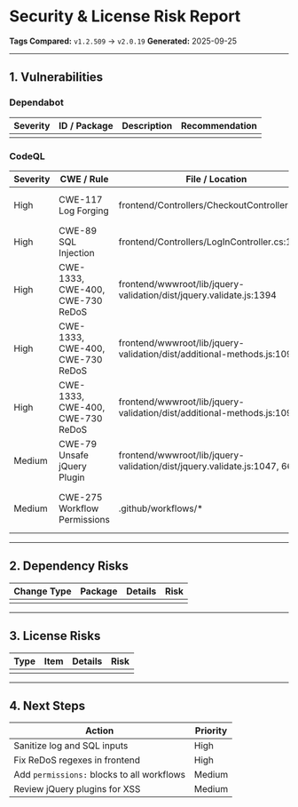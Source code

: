 # Security & License Risk Report

**Tags Compared:** `v1.2.509` → `v2.0.19`
**Generated:** 2025-09-25

---
## 1. Vulnerabilities
### Dependabot
| Severity | ID / Package | Description | Recommendation |
|----------|--------------|-------------|----------------|
|          |              |             |                |

### CodeQL
| Severity | CWE / Rule | File / Location | Description | Recommendation |
|----------|------------|-----------------|-------------|----------------|
| High | CWE-117 Log Forging | frontend/Controllers/CheckoutController.cs:51 | Log entries built from user input | Sanitize user input before logging |
| High | CWE-89 SQL Injection | frontend/Controllers/LogInController.cs:17 | SQL query built from user input | Use parameterized queries |
| High | CWE-1333, CWE-400, CWE-730 ReDoS | frontend/wwwroot/lib/jquery-validation/dist/jquery.validate.js:1394 | Exponential backtracking possible | Replace with safe regex or restrict input length |
| High | CWE-1333, CWE-400, CWE-730 ReDoS | frontend/wwwroot/lib/jquery-validation/dist/additional-methods.js:1092 | Exponential backtracking possible | Replace with safe regex or restrict input length |
| High | CWE-1333, CWE-400, CWE-730 ReDoS | frontend/wwwroot/lib/jquery-validation/dist/additional-methods.js:1092 | Exponential backtracking possible | Replace with safe regex or restrict input length |
| Medium | CWE-79 Unsafe jQuery Plugin | frontend/wwwroot/lib/jquery-validation/dist/jquery.validate.js:1047, 663 | Potential XSS in plugins | Sanitize plugin input or update plugin |
| Medium | CWE-275 Workflow Permissions | .github/workflows/* | Workflow missing explicit GITHUB_TOKEN permissions | Restrict permissions in workflow YAML |

---
## 2. Dependency Risks
| Change Type | Package | Details | Risk |
|-------------|---------|---------|------|
|             |         |         |      |

---
## 3. License Risks
| Type | Item | Details | Risk |
|------|------|---------|------|
|      |      |         |      |

---
## 4. Next Steps
| Action | Priority |
|--------|----------|
| Sanitize log and SQL inputs | High |
| Fix ReDoS regexes in frontend | High |
| Add `permissions:` blocks to all workflows | Medium |
| Review jQuery plugins for XSS | Medium |

